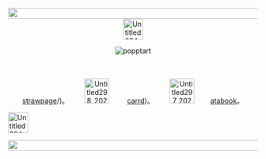 <p align="center"> <img width="2048" height="22" alt="Untitled274_20250715042633" src="https://github.com/user-attachments/assets/21b6d980-b39b-4ca1-bbb5-f08c85296775" />

<img width="40" height="42" alt="Untitled284_20250711193810" src="https://github.com/user-attachments/assets/f928cadb-6878-43fc-881e-50804ce565d2" />

<p align="center"> <img src="https://komarev.com/ghpvc/?username=popptart&label=　　　　｡＞◡＜｡　　　　&color=ffe0ea&style=flat" alt="popptart" /> 

　<p align="center"> [strawpage](https://curenarcissism.straw.page)/)。 　　<img width="50" height="50" alt="Untitled298_20250715145413" src="https://github.com/user-attachments/assets/4ad6ebc0-ee6f-49ee-9499-9a167d09f4af" /> 　　
 [carrd](https://popptart.carrd.co))。 　　<img width="50" height="50" alt="Untitled297_20250721040258" src="https://github.com/user-attachments/assets/a515f39a-a1ef-4e39-823c-19fca4e96cda" />
 　　[atabook](https://popptart.atabook.org/)。
 
<img width="40" height="42" alt="Untitled284_20250711193810" src="https://github.com/user-attachments/assets/f928cadb-6878-43fc-881e-50804ce565d2" />

<p align="center"> <img width="2048" height="22" alt="Untitled274_20250715042633" src="https://github.com/user-attachments/assets/21b6d980-b39b-4ca1-bbb5-f08c85296775" />
